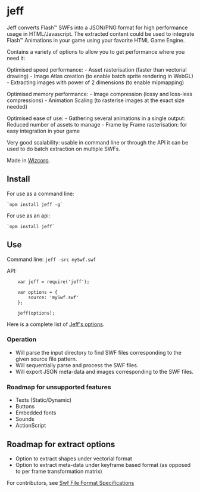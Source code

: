 # jeff

Jeff converts Flash™ SWFs into a JSON/PNG format for high performance usage in HTML/Javascript.
The extracted content could be used to integrate Flash™ Animations in your game using your favorite HTML Game Engine.

Contains a variety of options to allow you to get performance where you need it:

Optimised speed performance:
	- Asset rasterisation (faster than vectorial drawing)
	- Image Atlas creation (to enable batch sprite rendering in WebGL)
	- Extracting images with power of 2 dimensions (to enable mipmapping)

Optimised memory performance:
	- Image compression (lossy and loss-less compressions)
	- Animation Scaling (to rasterise images at the exact size needed)

Optimised ease of use:
	- Gathering several animations in a single output: Reduced number of assets to manage
	- Frame by Frame rasterisation: for easy integration in your game

Very good scalability: usable in command line or through the API it can be used to do batch extraction on multiple SWFs.

Made in [Wizcorp](http://www.wizcorp.jp).

## Install
For use as a command line:

	`npm install jeff -g`

For use as an api:

	`npm install jeff`


## Use
Command line:
	`jeff -src mySwf.swf`

API:
```
	var jeff = require('jeff');

	var options = {
		source: 'mySwf.swf'
	};

	jeff(options);
```

Here is a complete list of [Jeff's options](http://www.jeff.github.io).

### Operation

* Will parse the input directory to find SWF files corresponding to the given source file pattern.
* Will sequentially parse and process the SWF files.
* Will export JSON meta-data and images corresponding to the SWF files.

### Roadmap for unsupported features
* Texts (Static/Dynamic)
* Buttons
* Embedded fonts
* Sounds
* ActionScript

## Roadmap for extract options
* Option to extract shapes under vectorial format
* Option to extract meta-data under keyframe based format (as opposed to per frame transformation matrix)

For contributors, see [Swf File Format Specifications](http://wwwimages.adobe.com/www.adobe.com/content/dam/Adobe/en/devnet/swf/pdf/swf-file-format-spec.pdf)
